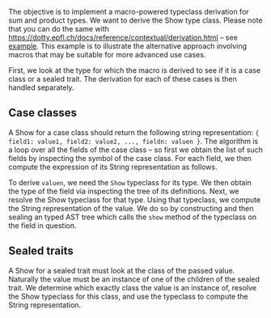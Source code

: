 The objective is to implement a macro-powered typeclass derivation for sum and product types. We want to derive the Show type class. Please note that you can do the same with https://dotty.epfl.ch/docs/reference/contextual/derivation.html – see [example](https://github.com/anatoliykmetyuk/dotty-macro-examples/tree/master/typeclassDerivation). This example is to illustrate the alternative approach involving macros that may be suitable for more advanced use cases.

First, we look at the type for which the macro is derived to see if it is a case class or a sealed trait. The derivation for each of these cases is then handled separately.

## Case classes
A Show for a case class should return the following string representation: `{ field1: value1, field2: value2, ..., fieldn: valuen }`. The algorithm is a loop over all the fields of the case class – so first we obtain the list of such fields by inspecting the symbol of the case class. For each field, we then compute the expression of its String representation as follows.

To derive `valuen`, we need the `Show` typeclass for its type. We then obtain the type of the field via inspecting the tree of its definitions. Next, we resolve the Show typeclass for that type. Using that typeclass, we compute the String representation of the value. We do so by constructing and then sealing an typed AST tree which calls the `show` method of the typeclass on the field in question.

## Sealed traits
A Show for a sealed trait must look at the class of the passed value. Naturally the value must be an instance of one of the children of the sealed trait. We determine which exactly class the value is an instance of, resolve the Show typeclass for this class, and use the typeclass to compute the String representation.
